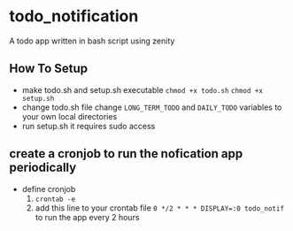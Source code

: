 # todo_notification
A todo app written in bash script using zenity

## How To Setup
* make todo.sh and setup.sh executable
  `chmod +x todo.sh`
  `chmod +x setup.sh`
* change todo.sh file
  change `LONG_TERM_TODO` and `DAILY_TODO` variables to your own local directories
* run setup.sh
  it requires sudo access
  
## create a cronjob to run the nofication app periodically
* define cronjob
  1. `crontab -e`
  2. add this line to your crontab file `0 */2 * * * DISPLAY=:0 todo_notif` to run the app every 2 hours
     
